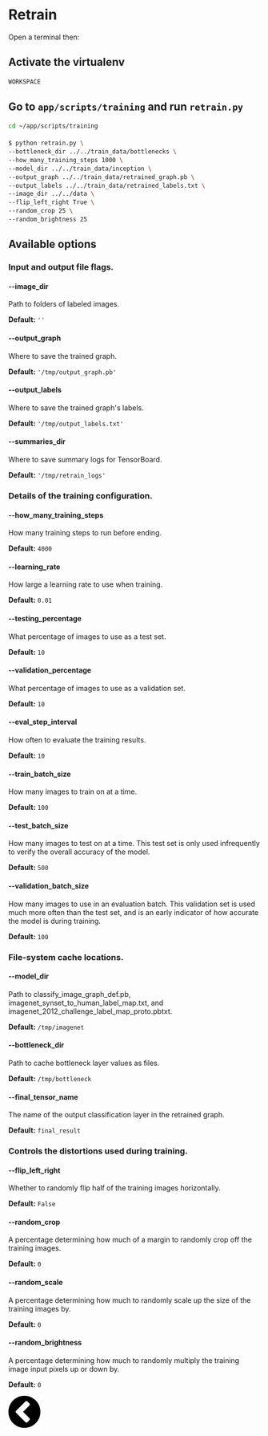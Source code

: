 # Retrain
Open a terminal then:

## Activate the virtualenv

```bash
WORKSPACE
```

## Go to `app/scripts/training` and run `retrain.py`

```bash
cd ~/app/scripts/training

$ python retrain.py \
--bottleneck_dir ../../train_data/bottlenecks \
--how_many_training_steps 1000 \
--model_dir ../../train_data/inception \
--output_graph ../../train_data/retrained_graph.pb \
--output_labels ../../train_data/retrained_labels.txt \
--image_dir ../../data \
--flip_left_right True \
--random_crop 25 \
--random_brightness 25
```

## Available options

### Input and output file flags.

#### --image_dir

Path to folders of labeled images.

**Default:** `''`

#### --output_graph

Where to save the trained graph.

**Default:** `'/tmp/output_graph.pb'`

#### --output_labels

Where to save the trained graph's labels.

**Default:** `'/tmp/output_labels.txt'`

#### --summaries_dir

Where to save summary logs for TensorBoard.

**Default:** `'/tmp/retrain_logs'`

### Details of the training configuration.

#### --how_many_training_steps

How many training steps to run before ending.

**Default:** `4000`

#### --learning_rate

How large a learning rate to use when training.

**Default:** `0.01`

#### --testing_percentage

What percentage of images to use as a test set.

**Default:** `10`

#### --validation_percentage

What percentage of images to use as a validation set.

**Default:** `10`

#### --eval_step_interval

How often to evaluate the training results.

**Default:** `10`

#### --train_batch_size

How many images to train on at a time.

**Default:** `100`

#### --test_batch_size

How many images to test on at a time. This test set is only used infrequently 
to verify the overall accuracy of the model.

**Default:** `500`

#### --validation_batch_size

How many images to use in an evaluation batch. This validation set is
used much more often than the test set, and is an early indicator of
how accurate the model is during training.

**Default:** `100`

###  File-system cache locations.


#### --model_dir

Path to classify_image_graph_def.pb, imagenet_synset_to_human_label_map.txt, 
and imagenet_2012_challenge_label_map_proto.pbtxt.

**Default:** `/tmp/imagenet`

#### --bottleneck_dir

Path to cache bottleneck layer values as files.

**Default:** `/tmp/bottleneck`

#### --final_tensor_name

The name of the output classification layer in the retrained graph.

**Default:** `final_result`


### Controls the distortions used during training.

#### --flip_left_right

Whether to randomly flip half of the training images horizontally.

**Default:** `False`

#### --random_crop

A percentage determining how much of a margin to randomly crop off the
training images.

**Default:** `0`

#### --random_scale

A percentage determining how much to randomly scale up the size of the
 training images by.

**Default:** `0`

#### --random_brightness

A percentage determining how much to randomly multiply the training
image input pixels up or down by.

**Default:** `0`

[![alt text](https://github.com/zirkis/LILO/blob/master/docs/images/left.png)](https://github.com/zirkis/LILO/blob/master/README.md)